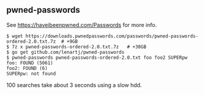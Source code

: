 pwned-passwords
---------------

See https://haveibeenpwned.com/Passwords for more info.

```
$ wget https://downloads.pwnedpasswords.com/passwords/pwned-passwords-ordered-2.0.txt.7z  # +9GB
$ 7z x pwned-passwords-ordered-2.0.txt.7z   # +30GB
$ go get github.com/lenartj/pwned-passwords
$ pwned-passwords pwned-passwords-ordered-2.0.txt foo foo2 SUPERpw
foo: FOUND (5061)
foo2: FOUND (6)
SUPERpw: not found
```

100 searches take about 3 seconds using a slow hdd.
